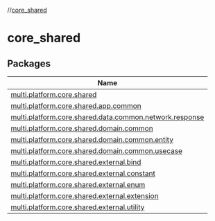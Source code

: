 //[core_shared](index.md)

# core_shared

## Packages

| Name |
|---|
| [multi.platform.core.shared](core_shared/multi.platform.core.shared/index.md) |
| [multi.platform.core.shared.app.common](core_shared/multi.platform.core.shared.app.common/index.md) |
| [multi.platform.core.shared.data.common.network.response](core_shared/multi.platform.core.shared.data.common.network.response/index.md) |
| [multi.platform.core.shared.domain.common](core_shared/multi.platform.core.shared.domain.common/index.md) |
| [multi.platform.core.shared.domain.common.entity](core_shared/multi.platform.core.shared.domain.common.entity/index.md) |
| [multi.platform.core.shared.domain.common.usecase](core_shared/multi.platform.core.shared.domain.common.usecase/index.md) |
| [multi.platform.core.shared.external.bind](core_shared/multi.platform.core.shared.external.bind/index.md) |
| [multi.platform.core.shared.external.constant](core_shared/multi.platform.core.shared.external.constant/index.md) |
| [multi.platform.core.shared.external.enum](core_shared/multi.platform.core.shared.external.enum/index.md) |
| [multi.platform.core.shared.external.extension](core_shared/multi.platform.core.shared.external.extension/index.md) |
| [multi.platform.core.shared.external.utility](core_shared/multi.platform.core.shared.external.utility/index.md) |
